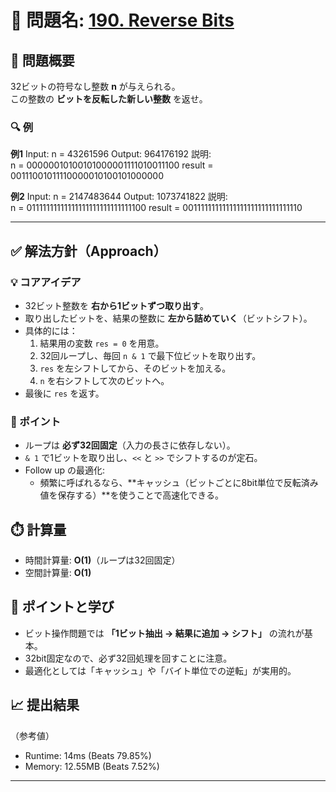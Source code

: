 # 🧩 問題名: [190. Reverse Bits](https://leetcode.com/problems/reverse-bits/)

## 📝 問題概要

32ビットの符号なし整数 **n** が与えられる。  
この整数の **ビットを反転した新しい整数** を返せ。  

### 🔍 例
**例1**
Input: n = 43261596
Output: 964176192
説明:  
n = 00000010100101000001111010011100
result = 00111001011110000010100101000000

**例2**
Input: n = 2147483644
Output: 1073741822
説明:  
n = 01111111111111111111111111111100
result = 00111111111111111111111111111110

---

## ✅ 解法方針（Approach）

### 💡 コアアイデア
- 32ビット整数を **右から1ビットずつ取り出す**。
- 取り出したビットを、結果の整数に **左から詰めていく**（ビットシフト）。
- 具体的には：
  1. 結果用の変数 `res = 0` を用意。
  2. 32回ループし、毎回 `n & 1` で最下位ビットを取り出す。
  3. `res` を左シフトしてから、そのビットを加える。
  4. `n` を右シフトして次のビットへ。
- 最後に `res` を返す。

### 🧠 ポイント
- ループは **必ず32回固定**（入力の長さに依存しない）。
- `& 1` で1ビットを取り出し、`<<` と `>>` でシフトするのが定石。
- Follow up の最適化:
  - 頻繁に呼ばれるなら、**キャッシュ（ビットごとに8bit単位で反転済み値を保存する）**を使うことで高速化できる。

## ⏱️ 計算量
- 時間計算量: **O(1)**（ループは32回固定）
- 空間計算量: **O(1)**

## 🧠 ポイントと学び
- ビット操作問題では **「1ビット抽出 → 結果に追加 → シフト」** の流れが基本。
- 32bit固定なので、必ず32回処理を回すことに注意。
- 最適化としては「キャッシュ」や「バイト単位での逆転」が実用的。

## 📈 提出結果
（参考値）
- Runtime: 14ms (Beats 79.85%)
- Memory: 12.55MB (Beats 7.52%)

---
